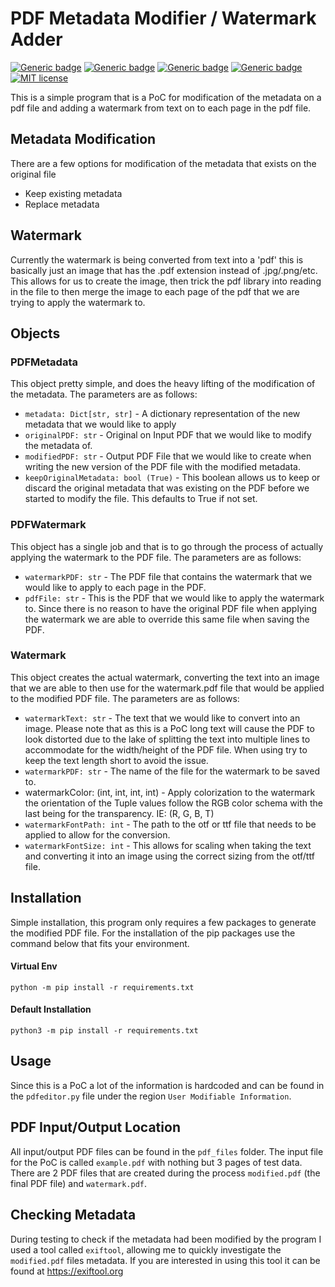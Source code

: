 # PDF Metadata Modifier / Watermark Adder
[![Generic badge](https://img.shields.io/badge/Python-3.8.16-blue.svg)](https://www.python.org/downloads/release/python-373/)
[![Generic badge](https://img.shields.io/badge/build-passing-GREEN.svg)]()
[![Generic badge](https://img.shields.io/badge/version-1.0-GREEN.svg)]()
[![Generic badge](https://img.shields.io/badge/Build-MacOS/Linux-GREEN.svg)]()
[![MIT license](https://img.shields.io/badge/License-MIT-blue.svg)](https://github.com/abaker2010/nightcap/blob/master/LICENSE)

This is a simple program that is a PoC for modification of the metadata on a pdf file and adding a watermark from text on to each page in the pdf file. 

## Metadata Modification 
There are a few options for modification of the metadata that exists on the original file
- Keep existing metadata
- Replace metadata

## Watermark 
Currently the watermark is being converted from text into a 'pdf' this is basically just an image that has the .pdf extension instead of .jpg/.png/etc. This allows for us to create the image, then trick the pdf library into reading in the file to then merge the image to each page of the pdf that we are trying to apply the watermark to. 

## Objects

### PDFMetadata
This object pretty simple, and does the heavy lifting of the modification of the metadata. The parameters are as follows: 
- `metadata: Dict[str, str]` - A dictionary representation of the new metadata that we would like to apply
- `originalPDF: str` - Original on Input PDF that we would like to modify the metadata of.
- `modifiedPDF: str` - Output PDF File that we would like to create when writing the new version of the PDF file with the modified metadata.
- `keepOriginalMetadata: bool (True)` - This boolean allows us to keep or discard the original metadata that was existing on the PDF before we started to modify the file. This defaults to True if not set.
### PDFWatermark 
This object has a single job and that is to go through the process of actually applying the watermark to the PDF file. The parameters are as follows: 
- `watermarkPDF: str` - The PDF file that contains the watermark that we would like to apply to each page in the PDF.
- `pdfFile: str` - This is the PDF that we would like to apply the watermark to. Since there is no reason to have the original PDF file when applying the watermark we are able to override this same file when saving the PDF.
### Watermark
This object creates the actual watermark, converting the text into an image that we are able to then use for the watermark.pdf file that would be applied to the modified PDF file. The parameters are as follows: 
- `watermarkText: str` - The text that we would like to convert into an image. Please note that as this is a PoC long text will cause the PDF to look distorted due to the lake of splitting the text into multiple lines to accommodate for the width/height of the PDF file. When using try to keep the text length short to avoid the issue.
- `watermarkPDF: str` - The name of the file for the watermark to be saved to.
- watermarkColor: (int, int, int, int) - Apply colorization to the watermark the orientation of the Tuple values follow the RGB color schema with the last being for the transparency. IE: (R, G, B, T)
- `watermarkFontPath: int` - The path to the otf or ttf file that needs to be applied to allow for the conversion.
- `watermarkFontSize: int` - This allows for scaling when taking the text and converting it into an image using the correct sizing from the otf/ttf file. 


## Installation
Simple installation, this program only requires a few packages to generate the modified PDF file. For the installation of the pip packages use the command below that fits your environment.

#### Virtual Env

`python -m pip install -r requirements.txt`

#### Default Installation

`python3 -m pip install -r requirements.txt`


## Usage
Since this is a PoC a lot of the information is hardcoded and can be found in the `pdfeditor.py` file under the region `User Modifiable Information`. 

## PDF Input/Output Location
All input/output PDF files can be found in the `pdf_files` folder.
The input file for the PoC is called `example.pdf` with nothing but 3 pages of test data. There are 2 PDF files that are created during the process `modified.pdf` (the final PDF file) and `watermark.pdf`. 

## Checking Metadata
During testing to check if the metadata had been modified by the program I used a tool called `exiftool`, allowing me to quickly investigate the `modified.pdf` files metadata. If you are interested in using this tool it can be found at https://exiftool.org